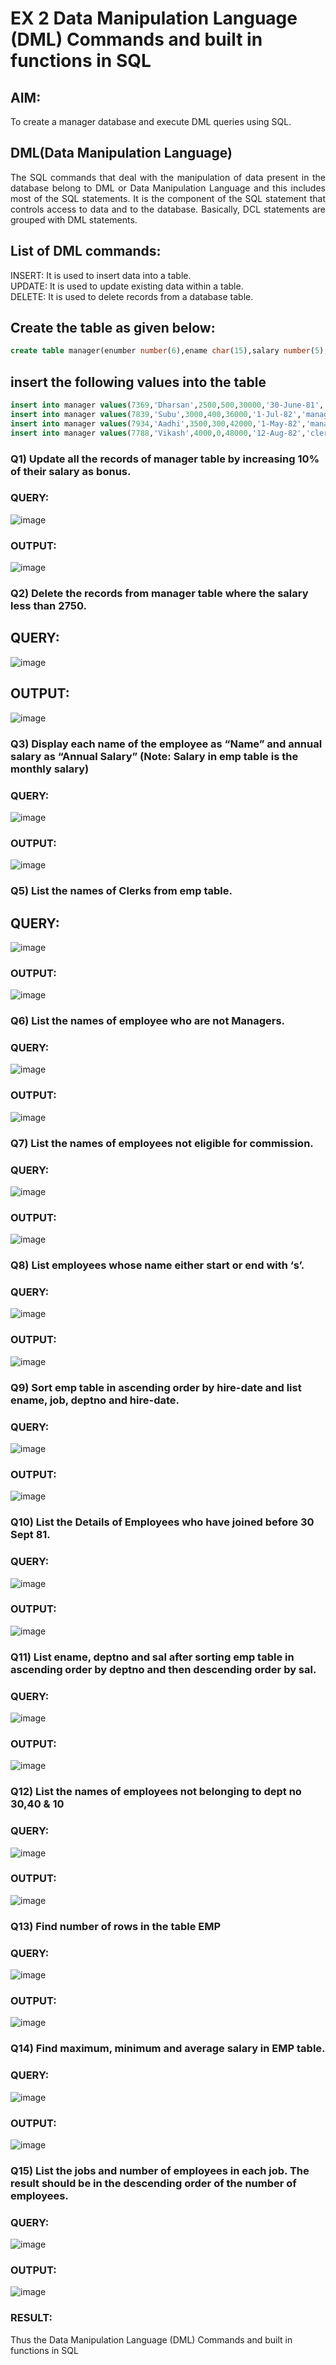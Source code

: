 # EX 2 Data Manipulation Language (DML) Commands and built in functions in SQL
## AIM:
To create a manager database and execute DML queries using SQL.


## DML(Data Manipulation Language)
<div align="justify">
The SQL commands that deal with the manipulation of data present in the database belong to DML or Data Manipulation Language and this includes most of the SQL statements. It is the component of the SQL statement that controls access to data and to the database. Basically, DCL statements are grouped with DML statements.
</div>

## List of DML commands: 
<div align="justify">
INSERT: It is used to insert data into a table.<br>
UPDATE: It is used to update existing data within a table.<br>
DELETE: It is used to delete records from a database table.<br>
</div>

## Create the table as given below:
```sql
create table manager(enumber number(6),ename char(15),salary number(5),commission number(4),annualsalary number(7),Hiredate date,designation char(10),deptno number(2),reporting char(10));
```
## insert the following values into the table
```sql
insert into manager values(7369,'Dharsan',2500,500,30000,'30-June-81','clerk',10,'John');
insert into manager values(7839,'Subu',3000,400,36000,'1-Jul-82','manager',null,'James');
insert into manager values(7934,'Aadhi',3500,300,42000,'1-May-82','manager',30,NULL);
insert into manager values(7788,'Vikash',4000,0,48000,'12-Aug-82','clerk',50,'Bond');
```

### Q1) Update all the records of manager table by increasing 10% of their salary as bonus.

### QUERY:
![image](https://github.com/dineshgl/EX-2-Data-Manipulation-Language-DML-and-Data-Control-Language-DCL-Commands/assets/120552008/9e9646a2-6bc3-4d25-96b6-09e980a9b38e)

### OUTPUT:
![image](https://github.com/dineshgl/EX-2-Data-Manipulation-Language-DML-and-Data-Control-Language-DCL-Commands/assets/120552008/13bdb417-c0fb-446c-9daa-ecd381c6b6af)

### Q2) Delete the records from manager table where the salary less than 2750.
## QUERY:
![image](https://github.com/dineshgl/EX-2-Data-Manipulation-Language-DML-and-Data-Control-Language-DCL-Commands/assets/120552008/bda5d23e-da12-4f04-91cd-61b2d0fb3dee)

## OUTPUT:
![image](https://github.com/dineshgl/EX-2-Data-Manipulation-Language-DML-and-Data-Control-Language-DCL-Commands/assets/120552008/cc718534-b5a8-4f08-867e-65ae166dd8ca)

### Q3) Display each name of the employee as “Name” and annual salary as “Annual Salary” (Note: Salary in emp table is the monthly salary)
### QUERY:
![image](https://github.com/dineshgl/EX-2-Data-Manipulation-Language-DML-and-Data-Control-Language-DCL-Commands/assets/120552008/2b4dd68c-ce1b-4f26-abee-184da220b8cc)

### OUTPUT:
![image](https://github.com/dineshgl/EX-2-Data-Manipulation-Language-DML-and-Data-Control-Language-DCL-Commands/assets/120552008/2fc4d118-3f21-4084-9b5c-328316d2b901)

### Q5)	List the names of Clerks from emp table.
## QUERY:
![image](https://github.com/dineshgl/EX-2-Data-Manipulation-Language-DML-and-Data-Control-Language-DCL-Commands/assets/120552008/1af05e93-52d6-4ad1-b1df-9740f98c0786)

### OUTPUT:
![image](https://github.com/dineshgl/EX-2-Data-Manipulation-Language-DML-and-Data-Control-Language-DCL-Commands/assets/120552008/4e093a67-6a5e-4c07-8f3e-682aeaa5be21)

### Q6)	List the names of employee who are not Managers.
### QUERY:
![image](https://github.com/dineshgl/EX-2-Data-Manipulation-Language-DML-and-Data-Control-Language-DCL-Commands/assets/120552008/e430b696-ac1e-4143-82b4-2c9ed1eab62b)

### OUTPUT:
![image](https://github.com/dineshgl/EX-2-Data-Manipulation-Language-DML-and-Data-Control-Language-DCL-Commands/assets/120552008/3e0ca1e6-c5b8-4793-8333-0d4aad910703)

### Q7)	List the names of employees not eligible for commission.
### QUERY:
![image](https://github.com/dineshgl/EX-2-Data-Manipulation-Language-DML-and-Data-Control-Language-DCL-Commands/assets/120552008/485b302e-6256-4486-82a7-41692be45bee)

### OUTPUT:
![image](https://github.com/dineshgl/EX-2-Data-Manipulation-Language-DML-and-Data-Control-Language-DCL-Commands/assets/120552008/8acb421a-f3f3-4b98-b476-349c82db0386)


### Q8)	List employees whose name either start or end with ‘s’.


### QUERY:
![image](https://github.com/dineshgl/EX-2-Data-Manipulation-Language-DML-and-Data-Control-Language-DCL-Commands/assets/120552008/c3550707-b22c-42a0-a513-eadd091823da)

### OUTPUT:
![image](https://github.com/dineshgl/EX-2-Data-Manipulation-Language-DML-and-Data-Control-Language-DCL-Commands/assets/120552008/c80c281c-5ed2-48ae-8c3d-9777f173eea8)


### Q9) Sort emp table in ascending order by hire-date and list ename, job, deptno and hire-date.


### QUERY:
![image](https://github.com/dineshgl/EX-2-Data-Manipulation-Language-DML-and-Data-Control-Language-DCL-Commands/assets/120552008/d5687168-7995-4143-8403-60ef3c001a47)


### OUTPUT:
![image](https://github.com/dineshgl/EX-2-Data-Manipulation-Language-DML-and-Data-Control-Language-DCL-Commands/assets/120552008/616ed1a5-6507-4e87-b7b1-8cf03003d558)


### Q10) List the Details of Employees who have joined before 30 Sept 81.


### QUERY:
![image](https://github.com/dineshgl/EX-2-Data-Manipulation-Language-DML-and-Data-Control-Language-DCL-Commands/assets/120552008/b89fe0da-c3a4-416d-9a7f-46f1162da900)


### OUTPUT:
![image](https://github.com/dineshgl/EX-2-Data-Manipulation-Language-DML-and-Data-Control-Language-DCL-Commands/assets/120552008/d871d976-d92e-413d-bb56-8a52e5f560b4)


### Q11)	List ename, deptno and sal after sorting emp table in ascending order by deptno and then descending order by sal.


### QUERY:

![image](https://github.com/dineshgl/EX-2-Data-Manipulation-Language-DML-and-Data-Control-Language-DCL-Commands/assets/120552008/3795c30a-d635-44c3-aec8-b25b73280ef1)

### OUTPUT:
![image](https://github.com/dineshgl/EX-2-Data-Manipulation-Language-DML-and-Data-Control-Language-DCL-Commands/assets/120552008/5592b86d-b3e7-405d-a850-12ea45b72a0e)


### Q12) List the names of employees not belonging to dept no 30,40 & 10


### QUERY:
![image](https://github.com/dineshgl/EX-2-Data-Manipulation-Language-DML-and-Data-Control-Language-DCL-Commands/assets/120552008/716ebf6a-397b-47af-b025-bcf7a1545ed1)


### OUTPUT:

![image](https://github.com/dineshgl/EX-2-Data-Manipulation-Language-DML-and-Data-Control-Language-DCL-Commands/assets/120552008/2ed19f49-0113-4e54-bbe0-8333d7f6ad0e)

### Q13) Find number of rows in the table EMP

### QUERY:

![image](https://github.com/dineshgl/EX-2-Data-Manipulation-Language-DML-and-Data-Control-Language-DCL-Commands/assets/120552008/80213feb-1a01-4e49-9ab0-5a9bab3238c2)

### OUTPUT:

![image](https://github.com/dineshgl/EX-2-Data-Manipulation-Language-DML-and-Data-Control-Language-DCL-Commands/assets/120552008/a393b618-14d2-4a6a-a3c2-ca42f4f072a2)


### Q14) Find maximum, minimum and average salary in EMP table.

### QUERY:

![image](https://github.com/dineshgl/EX-2-Data-Manipulation-Language-DML-and-Data-Control-Language-DCL-Commands/assets/120552008/c717977d-5466-4f9d-8ac7-54ae3173bf94)


### OUTPUT:

![image](https://github.com/dineshgl/EX-2-Data-Manipulation-Language-DML-and-Data-Control-Language-DCL-Commands/assets/120552008/c8c19ab9-f8d4-4f3f-819d-899b6e44e1fc)


### Q15) List the jobs and number of employees in each job. The result should be in the descending order of the number of employees.

### QUERY:

![image](https://github.com/dineshgl/EX-2-Data-Manipulation-Language-DML-and-Data-Control-Language-DCL-Commands/assets/120552008/af00cb8d-bf93-4e48-8b7a-4077423c70fb)


### OUTPUT:

![image](https://github.com/dineshgl/EX-2-Data-Manipulation-Language-DML-and-Data-Control-Language-DCL-Commands/assets/120552008/26cc394b-b399-4223-89a7-bae95533000d)
### RESULT:
Thus the Data Manipulation Language (DML) Commands and built in functions in SQL
